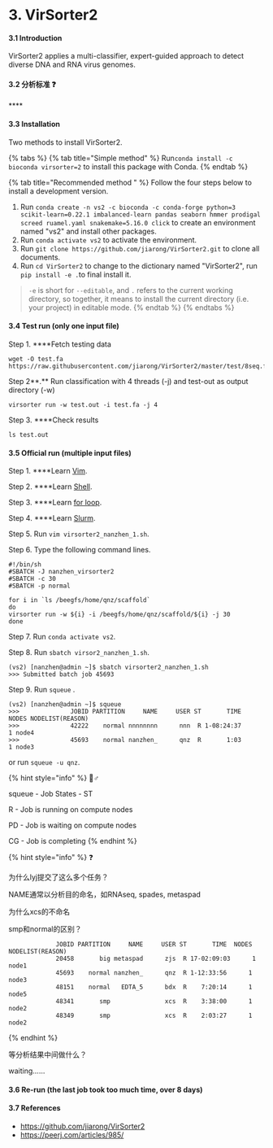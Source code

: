 # 3. VirSorter2

#### 3.1 Introduction

VirSorter2 applies a multi-classifier, expert-guided approach to detect diverse DNA and RNA virus genomes.

#### **3.2 分析标准** ❓ 

\*\*\*\*

#### 3.3 Installation 

Two methods to install VirSorter2.

{% tabs %}
{% tab title="Simple method" %}
Run`conda install -c bioconda virsorter=2` to install this package with Conda.
{% endtab %}

{% tab title="Recommended method " %}
Follow the four steps below to install a development version.

1. Run `conda create -n vs2 -c bioconda -c conda-forge python=3 scikit-learn=0.22.1 imbalanced-learn pandas seaborn hmmer prodigal screed ruamel.yaml snakemake=5.16.0 click` to create an environment named "vs2"  and install other packages.
2. Run `conda activate vs2` to activate the environment.
3. Run `git clone https://github.com/jiarong/VirSorter2.git` to clone all documents.
4. Run `cd VirSorter2` to change to the dictionary named "VirSorter2", run `pip install -e .`to final install it.  

> `-e` is short for `--editable`, and `.` refers to the current working directory, so together, it means to install the current directory \(i.e. your project\) in editable mode.
{% endtab %}
{% endtabs %}

#### 3.4 Test run \(only one input file\)

Step 1. ****Fetch testing data

```text
wget -O test.fa https://raw.githubusercontent.com/jiarong/VirSorter2/master/test/8seq.fa 
```

Step 2**.** Run classification with 4 threads \(-j\) and test-out as output directory \(-w\)

```text
virsorter run -w test.out -i test.fa -j 4
```

Step 3. ****Check results

```text
ls test.out
```

#### 3.5 Official run \(multiple input files\)

Step 1. ****Learn [Vim](vim.md).

Step 2. ****Learn [Shell](shell-jiao-ben.md).

Step 3. ****Learn [for loop](3.-loops-for-while-and-until.md).

Step 4. ****Learn [Slurm](4.-slurm.md).

Step 5. Run `vim virsorter2_nanzhen_1.sh`.

Step 6. Type the following command lines.

```text
#!/bin/sh
#SBATCH -J nanzhen_virsorter2
#SBATCH -c 30
#SBATCH -p normal

for i in `ls /beegfs/home/qnz/scaffold`
do
virsorter run -w ${i} -i /beegfs/home/qnz/scaffold/${i} -j 30
done

```

Step 7. Run `conda activate vs2`.

Step 8. Run `sbatch virsor2_nanzhen_1.sh`.

```text
(vs2) [nanzhen@admin ~]$ sbatch virsorter2_nanzhen_1.sh
>>> Submitted batch job 45693
```

Step 9. Run `squeue` .

```text
(vs2) [nanzhen@admin ~]$ squeue
>>>              JOBID PARTITION     NAME     USER ST       TIME  NODES NODELIST(REASON) 
>>>              42222    normal nnnnnnnn      nnn  R 1-08:24:37      1 node4 
>>>              45693    normal nanzhen_      qnz  R       1:03      1 node3 

```

or run `squeue -u qnz`.

{% hint style="info" %}
🧙♂ 

squeue - Job States - ST

R - Job is running on compute nodes 

PD - Job is waiting on compute nodes 

CG - Job is completing
{% endhint %}

{% hint style="info" %}
❓ 

为什么lyj提交了这么多个任务？

NAME通常以分析目的命名，如RNAseq, spades, metaspad

为什么xcs的不命名

smp和normal的区别？

```text
             JOBID PARTITION     NAME     USER ST       TIME  NODES NODELIST(REASON) 
             20458       big metaspad      zjs  R 17-02:09:03      1 node1 
             45693    normal nanzhen_      qnz  R 1-12:33:56      1 node3 
             48151    normal   EDTA_5      bdx  R    7:20:14      1 node5 
             48341       smp               xcs  R    3:38:00      1 node2 
             48349       smp               xcs  R    2:03:27      1 node2 

```
{% endhint %}

等分析结果中间做什么？

waiting......

#### 3.6 Re-run \(the last job took too much time, over 8 days\)



#### 3.7 References

* https://github.com/jiarong/VirSorter2
* https://peerj.com/articles/985/ 

